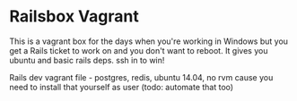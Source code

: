 # Railsbox Vagrant

This is a vagrant box for the days when you're working in Windows but you get a Rails ticket to work on and you don't want to reboot.  It gives you ubuntu and basic rails deps.  ssh in to win!

Rails dev vagrant file - postgres, redis, ubuntu 14.04, no rvm cause you need to install that yourself as user (todo: automate that too)
